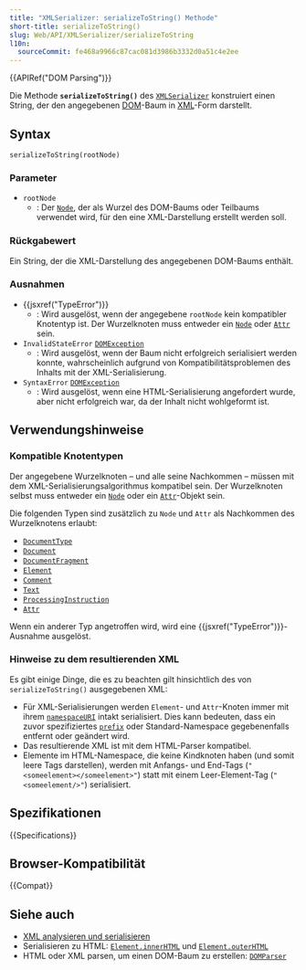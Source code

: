 ```yaml
---
title: "XMLSerializer: serializeToString() Methode"
short-title: serializeToString()
slug: Web/API/XMLSerializer/serializeToString
l10n:
  sourceCommit: fe468a9966c87cac081d3986b3332d0a51c4e2ee
---
```


{{APIRef("DOM Parsing")}}

Die Methode **`serializeToString()`** des [`XMLSerializer`](/de/docs/Web/API/XMLSerializer) konstruiert einen String, der den angegebenen [DOM](/de/docs/Glossary/DOM)-Baum in [XML](/de/docs/Glossary/XML)-Form darstellt.

## Syntax

```js-nolint
serializeToString(rootNode)
```

### Parameter

- `rootNode`
  - : Der [`Node`](/de/docs/Web/API/Node), der als Wurzel des DOM-Baums oder Teilbaums verwendet wird, für den eine XML-Darstellung erstellt werden soll.

### Rückgabewert

Ein String, der die XML-Darstellung des angegebenen DOM-Baums enthält.

### Ausnahmen

- {{jsxref("TypeError")}}
  - : Wird ausgelöst, wenn der angegebene `rootNode` kein kompatibler Knotentyp ist. Der Wurzelknoten muss entweder ein [`Node`](/de/docs/Web/API/Node) oder [`Attr`](/de/docs/Web/API/Attr) sein.
- `InvalidStateError` [`DOMException`](/de/docs/Web/API/DOMException)
  - : Wird ausgelöst, wenn der Baum nicht erfolgreich serialisiert werden konnte, wahrscheinlich aufgrund von Kompatibilitätsproblemen des Inhalts mit der XML-Serialisierung.
- `SyntaxError` [`DOMException`](/de/docs/Web/API/DOMException)
  - : Wird ausgelöst, wenn eine HTML-Serialisierung angefordert wurde, aber nicht erfolgreich war, da der Inhalt nicht wohlgeformt ist.

## Verwendungshinweise

### Kompatible Knotentypen

Der angegebene Wurzelknoten – und alle seine Nachkommen – müssen mit dem XML-Serialisierungsalgorithmus kompatibel sein. Der Wurzelknoten selbst muss entweder ein [`Node`](/de/docs/Web/API/Node) oder ein [`Attr`](/de/docs/Web/API/Attr)-Objekt sein.

Die folgenden Typen sind zusätzlich zu `Node` und `Attr` als Nachkommen des Wurzelknotens erlaubt:

- [`DocumentType`](/de/docs/Web/API/DocumentType)
- [`Document`](/de/docs/Web/API/Document)
- [`DocumentFragment`](/de/docs/Web/API/DocumentFragment)
- [`Element`](/de/docs/Web/API/Element)
- [`Comment`](/de/docs/Web/API/Comment)
- [`Text`](/de/docs/Web/API/Text)
- [`ProcessingInstruction`](/de/docs/Web/API/ProcessingInstruction)
- [`Attr`](/de/docs/Web/API/Attr)

Wenn ein anderer Typ angetroffen wird, wird eine {{jsxref("TypeError")}}-Ausnahme ausgelöst.

### Hinweise zu dem resultierenden XML

Es gibt einige Dinge, die es zu beachten gilt hinsichtlich des von `serializeToString()` ausgegebenen XML:

- Für XML-Serialisierungen werden `Element`- und `Attr`-Knoten immer mit ihrem [`namespaceURI`](/de/docs/Web/API/Element/namespaceURI) intakt serialisiert. Dies kann bedeuten, dass ein zuvor spezifiziertes [`prefix`](/de/docs/Web/API/Element/prefix) oder Standard-Namespace gegebenenfalls entfernt oder geändert wird.
- Das resultierende XML ist mit dem HTML-Parser kompatibel.
- Elemente im HTML-Namespace, die keine Kindknoten haben (und somit leere Tags darstellen), werden mit Anfangs- und End-Tags (`"<someelement></someelement>"`) statt mit einem Leer-Element-Tag (`"<someelement/>"`) serialisiert.

## Spezifikationen

{{Specifications}}

## Browser-Kompatibilität

{{Compat}}

## Siehe auch

- [XML analysieren und serialisieren](/de/docs/Web/XML/Parsing_and_serializing_XML)
- Serialisieren zu HTML: [`Element.innerHTML`](/de/docs/Web/API/Element/innerHTML) und
  [`Element.outerHTML`](/de/docs/Web/API/Element/outerHTML)
- HTML oder XML parsen, um einen DOM-Baum zu erstellen: [`DOMParser`](/de/docs/Web/API/DOMParser)
